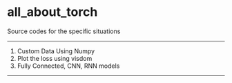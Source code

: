 # all_about_torch

Source codes for the specific situations

---

1. Custom Data Using Numpy
2. Plot the loss using visdom
3. Fully Connected, CNN, RNN models

---

